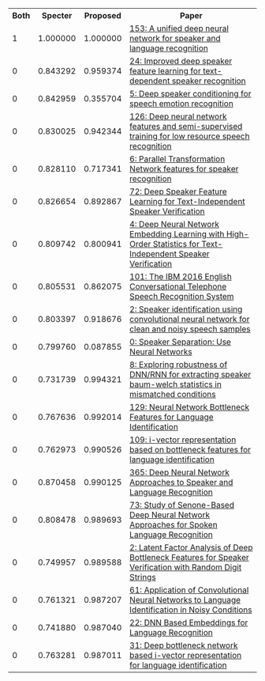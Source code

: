 <html><table><tr>
<th>Both</th>
<th>Specter</th>
<th>Proposed</th>
<th>Paper</th>
</tr>
<tr>
<td>1</td>
<td>1.000000</td>
<td>1.000000</td>
<td><a href="https://www.semanticscholar.org/paper/cf4177ae06e4cd030e62ccaded5a661bd0eac6be">153: A unified deep neural network for speaker and language recognition</a></td>
</tr>
<tr>
<td>0</td>
<td>0.843292</td>
<td>0.959374</td>
<td><a href="https://www.semanticscholar.org/paper/1b90c71648e0918033f8c0bbff593f3a306dd341">24: Improved deep speaker feature learning for text-dependent speaker recognition</a></td>
</tr>
<tr>
<td>0</td>
<td>0.842959</td>
<td>0.355704</td>
<td><a href="https://www.semanticscholar.org/paper/b405432d007ee6ec7749d4ee6ac73b2f70797ebd">5: Deep speaker conditioning for speech emotion recognition</a></td>
</tr>
<tr>
<td>0</td>
<td>0.830025</td>
<td>0.942344</td>
<td><a href="https://www.semanticscholar.org/paper/23bd8ab0ec8c6a79d3c501daa7bb1284cd2c7849">126: Deep neural network features and semi-supervised training for low resource speech recognition</a></td>
</tr>
<tr>
<td>0</td>
<td>0.828110</td>
<td>0.717341</td>
<td><a href="https://www.semanticscholar.org/paper/33d5c0e7afc2276b92ecd536c19ab24319f3733d">6: Parallel Transformation Network features for speaker recognition</a></td>
</tr>
<tr>
<td>0</td>
<td>0.826654</td>
<td>0.892867</td>
<td><a href="https://www.semanticscholar.org/paper/ea1da06d076ca05a7227291897adc8d936f2f47a">72: Deep Speaker Feature Learning for Text-Independent Speaker Verification</a></td>
</tr>
<tr>
<td>0</td>
<td>0.809742</td>
<td>0.800941</td>
<td><a href="https://www.semanticscholar.org/paper/fa62bd7c8e29a7f2c2104f7b769b487ab9dad4fb">4: Deep Neural Network Embedding Learning with High-Order Statistics for Text-Independent Speaker Verification</a></td>
</tr>
<tr>
<td>0</td>
<td>0.805531</td>
<td>0.862075</td>
<td><a href="https://www.semanticscholar.org/paper/05d2700846c0323f79c1344aca5333994c7c03a5">101: The IBM 2016 English Conversational Telephone Speech Recognition System</a></td>
</tr>
<tr>
<td>0</td>
<td>0.803397</td>
<td>0.918676</td>
<td><a href="https://www.semanticscholar.org/paper/9f98f0848768d969efe906ceff929d9ff29ede00">2: Speaker identification using convolutional neural network for clean and noisy speech samples</a></td>
</tr>
<tr>
<td>0</td>
<td>0.799760</td>
<td>0.087855</td>
<td><a href="https://www.semanticscholar.org/paper/2d557c88c6e72517c6baec9a43af7da1898f4f48">0: Speaker Separation: Use Neural Networks</a></td>
</tr>
<tr>
<td>0</td>
<td>0.731739</td>
<td>0.994321</td>
<td><a href="https://www.semanticscholar.org/paper/a7693a60d4b4cf91d27a5af18cf17d30eacd845e">8: Exploring robustness of DNN/RNN for extracting speaker baum-welch statistics in mismatched conditions</a></td>
</tr>
<tr>
<td>0</td>
<td>0.767636</td>
<td>0.992014</td>
<td><a href="https://www.semanticscholar.org/paper/480d930c099331505aefaa52894b804c4b099233">129: Neural Network Bottleneck Features for Language Identification</a></td>
</tr>
<tr>
<td>0</td>
<td>0.762973</td>
<td>0.990526</td>
<td><a href="https://www.semanticscholar.org/paper/01a565cee22b068606829d280c2c8987864eea3d">109: i-vector representation based on bottleneck features for language identification</a></td>
</tr>
<tr>
<td>0</td>
<td>0.870458</td>
<td>0.990125</td>
<td><a href="https://www.semanticscholar.org/paper/e7106a7ac5eb3ecd51a3245d9cd7e6ad73cb8f29">365: Deep Neural Network Approaches to Speaker and Language Recognition</a></td>
</tr>
<tr>
<td>0</td>
<td>0.808478</td>
<td>0.989693</td>
<td><a href="https://www.semanticscholar.org/paper/18348fd0d9d2dfd24868d4195becdb68e9e3f82c">73: Study of Senone-Based Deep Neural Network Approaches for Spoken Language Recognition</a></td>
</tr>
<tr>
<td>0</td>
<td>0.749957</td>
<td>0.989588</td>
<td><a href="https://www.semanticscholar.org/paper/458beb18648aeb5f7b478f5bb692fac887893d40">2: Latent Factor Analysis of Deep Bottleneck Features for Speaker Verification with Random Digit Strings</a></td>
</tr>
<tr>
<td>0</td>
<td>0.761321</td>
<td>0.987207</td>
<td><a href="https://www.semanticscholar.org/paper/a201d36e23950e84317ac939b22c0d772a644233">61: Application of Convolutional Neural Networks to Language Identification in Noisy Conditions</a></td>
</tr>
<tr>
<td>0</td>
<td>0.741880</td>
<td>0.987040</td>
<td><a href="https://www.semanticscholar.org/paper/896fafcc53117be9134e6b976970a24587c92080">22: DNN Based Embeddings for Language Recognition</a></td>
</tr>
<tr>
<td>0</td>
<td>0.763281</td>
<td>0.987011</td>
<td><a href="https://www.semanticscholar.org/paper/2df85ca96cd0092bef153b439d1f60759a282fda">31: Deep bottleneck network based i-vector representation for language identification</a></td>
</tr>
</table></html>
